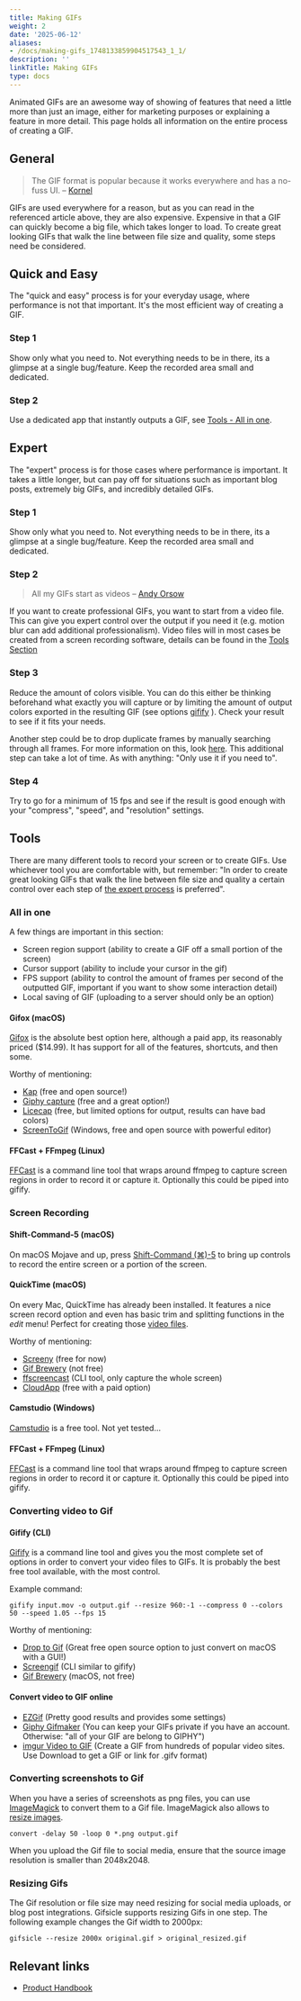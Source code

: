 ```yaml
---
title: Making GIFs
weight: 2
date: '2025-06-12'
aliases:
- /docs/making-gifs_1748133859904517543_1_1/
description: ''
linkTitle: Making GIFs
type: docs
---
```


Animated GIFs are an awesome way of showing of features that need a little more than just an image, either for marketing purposes or explaining a feature in more detail. This page holds all information on the entire process of creating a GIF.

## General

> The GIF format is popular because it works everywhere and has a no-fuss UI. – [Kornel](https://kornel.ski/efficient-gifs#sec44)

GIFs are used everywhere for a reason, but as you can read in the referenced article above, they are also expensive. Expensive in that a GIF can quickly become a big file, which takes longer to load. To create great looking GIFs that walk the line between file size and quality, some steps need be considered.

## Quick and Easy

The "quick and easy" process is for your everyday usage, where performance is not that important. It's the most efficient way of creating a GIF.

### Step 1

Show only what you need to. Not everything needs to be in there, its a glimpse at a single bug/feature. Keep the recorded area small and dedicated.

### Step 2

Use a dedicated app that instantly outputs a GIF, see [Tools - All in one](#all-in-one).

## Expert

The "expert" process is for those cases where performance is important. It takes a little longer, but can pay off for situations such as important blog posts, extremely big GIFs, and incredibly detailed GIFs.

### Step 1

Show only what you need to. Not everything needs to be in there, its a glimpse at a single bug/feature. Keep the recorded area small and dedicated.

### Step 2

> All my GIFs start as videos – [Andy Orsow](https://web.archive.org/web/20241224005349/https://www.invisionapp.com/inside-design/7-tips-for-designing-awesome-gifs/)

If you want to create professional GIFs, you want to start from a video file. This can give you expert control over the output if you need it (e.g. motion blur can add additional professionalism). Video files will in most cases be created from a screen recording software, details can be found in the [Tools Section](#tools)

### Step 3

Reduce the amount of colors visible. You can do this either be thinking beforehand what exactly you will capture or by limiting the amount of output colors exported in the resulting GIF (see options [gifify](#gifify-cli) ). Check your result to see if it fits your needs.

Another step could be to drop duplicate frames by manually searching through all frames. For more information on this, look [here](https://web.archive.org/web/20241224005349/https://www.invisionapp.com/inside-design/7-tips-for-designing-awesome-gifs/). This additional step can take a lot of time. As with anything: "Only use it if you need to".

### Step 4

Try to go for a minimum of 15 fps and see if the result is good enough with your "compress", "speed", and "resolution" settings.

## Tools

There are many different tools to record your screen or to create GIFs. Use whichever tool you are comfortable with, but remember: "In order to create great looking GIFs that walk the line between file size and quality a certain control over each step of [the expert process](#expert) is preferred".

### All in one

A few things are important in this section:

- Screen region support (ability to create a GIF off a small portion of the screen)
- Cursor support (ability to include your cursor in the gif)
- FPS support (ability to control the amount of frames per second of the outputted GIF, important if you want to show some interaction detail)
- Local saving of GIF (uploading to a server should only be an option)

#### Gifox (macOS)

[Gifox](https://gifox.app/) is the absolute best option here, although a paid app, its reasonably priced ($14.99). It has support for all of the features, shortcuts, and then some.

Worthy of mentioning:

- [Kap](https://getkap.co/) (free and open source!)
- [Giphy capture](https://apps.apple.com/us/app/giphy-capture-the-gif-maker/id668208984?mt=12) (free and a great option!)
- [Licecap](https://www.cockos.com/licecap/) (free, but limited options for output, results can have bad colors)
- [ScreenToGif](https://www.screentogif.com/) (Windows, free and open source with powerful editor)

#### FFCast + FFmpeg (Linux)

[FFCast](https://github.com/ropery/FFcast) is a command line tool that wraps around ffmpeg to capture screen regions in order to record it or capture it. Optionally this could be piped into gifify.

### Screen Recording

#### Shift-Command-5 (macOS)

On macOS Mojave and up, press [Shift-Command (⌘)-5](https://support.apple.com/en-us/102618) to bring up controls to record
the entire screen or a portion of the screen.

#### QuickTime (macOS)

On every Mac, QuickTime has already been installed. It features a nice screen record option and even has basic trim and splitting functions in the *edit* menu! Perfect for creating those [video files](#step-1).

Worthy of mentioning:

- [Screeny](https://apps.apple.com/us/app/screeny/id440991524?mt=12) (free for now)
- [Gif Brewery](https://gifdb.com/blog/gifbrewery.html) (not free)
- [ffscreencast](https://github.com/cytopia/ffscreencast) (CLI tool, only capture the whole screen)
- [CloudApp](https://zight.com/) (free with a paid option)

#### Camstudio (Windows)

[Camstudio](https://camstudio.org/) is a free tool. Not yet tested...

#### FFCast + FFmpeg (Linux)

[FFCast](https://github.com/ropery/FFcast) is a command line tool that wraps around ffmpeg to capture screen regions in order to record it or capture it. Optionally this could be piped into gifify.

### Converting video to Gif

#### Gifify (CLI)

[Gifify](https://github.com/vvo/gifify) is a command line tool and gives you the most complete set of options in order to convert your video files to GIFs. It is probably the best free tool available, with the most control.

Example command:

`gifify input.mov -o output.gif --resize 960:-1 --compress 0 --colors 50 --speed 1.05 --fps 15`

Worthy of mentioning:

- [Drop to Gif](https://mortenjust.github.io/droptogif/) (Great free open source option to just convert on macOS with a GUI!)
- [Screengif](https://github.com/dergachev/screengif) (CLI similar to gifify)
- [Gif Brewery](https://gifdb.com/blog/gifbrewery.html) (macOS, not free)

#### Convert video to GIF online

- [EZGif](https://ezgif.com/video-to-gif) (Pretty good results and provides some settings)
- [Giphy Gifmaker](https://giphy.com/create/gifmaker) (You can keep your GIFs private if you have an account. Otherwise: "all of your GIF are belong to GIPHY")
- [imgur Video to GIF](https://imgur.com/gallery/how-to-use-imgur-video-to-gif-tool-N1j3YAD) (Create a GIF from hundreds of popular video sites. Use Download to get a GIF or link for .gifv format)

### Converting screenshots to Gif

When you have a series of screenshots as png files, you can use [ImageMagick](/handbook/tools-and-tips/#imagemagick) to convert them to a Gif file. ImageMagick also allows to [resize images](/handbook/tools-and-tips/#resizing-images).

```console
convert -delay 50 -loop 0 *.png output.gif
```

When you upload the Gif file to social media, ensure that the source image resolution is smaller than 2048x2048.

### Resizing Gifs

The Gif resolution or file size may need resizing for social media uploads, or blog post integrations. Gifsicle supports resizing Gifs in one step. The following example changes the Gif width to 2000px:

```console
gifsicle --resize 2000x original.gif > original_resized.gif
```

## Relevant links

- [Product Handbook](/handbook/product/)
